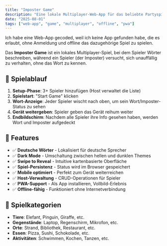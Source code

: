 ```yaml
---
title: "Imposter Game"
description: "Eine lokale Multiplayer-Web-App für das beliebte Partyspiel"
date: "2025-08-01"
tags: ["web-app", "game", "multiplayer", "offline", "pwa"]
---
```


Ich habe eine Web-App gecoded, weil ich keine App gefunden habe, die es erlaubt, ohne Anmeldung und offline das dazugehörige Spiel zu spielen.

Das **Imposter Game** ist ein lokales Multiplayer-Spiel, bei dem Spieler Wörter beschreiben, während ein Spieler (der Imposter) versucht, sich unauffällig zu verhalten, ohne das Wort zu kennen.

## 🎯 Spielablauf

1. **Setup-Phase**: 3+ Spieler hinzufügen (Host verwaltet die Liste)
2. **Spielstart**: "Start Game" klicken
3. **Wort-Anzeige**: Jeder Spieler wischt nach oben, um sein Wort/Imposter-Status zu sehen
4. **Gerät weitergeben**: Spieler geben das Gerät reihum weiter
5. **Endbildschirm**: Nachdem alle Spieler ihre Info gesehen haben, werden Wort und Imposter aufgedeckt

## 🚀 Features

- ✅ **Deutsche Wörter** - Lokalisiert für deutsche Sprecher
- ✅ **Dark Mode** - Umschaltung zwischen hellen und dunklen Themes
- ✅ **Swipe to Reveal** - Intuitive kartenbasierte Oberfläche
- ✅ **Spiel-Persistenz** - Status wird im Browser gespeichert
- ✅ **Mobile optimiert** - Perfekt zum Gerät weiterreichen
- ✅ **Host-Verwaltung** - CRUD-Operationen für Spieler
- ✅ **PWA-Support** - Als App installieren, Vollbild-Erlebnis
- ✅ **Offline-fähig** - Funktioniert ohne Internetverbindung

## 🎨 Spielkategorien

- **Tiere**: Elefant, Pinguin, Giraffe, etc.
- **Gegenstände**: Laptop, Regenschirm, Mikrofon, etc.
- **Orte**: Strand, Bibliothek, Restaurant, etc.
- **Essen**: Pizza, Sushi, Schokolade, etc.
- **Aktivitäten**: Schwimmen, Kochen, Tanzen, etc.
